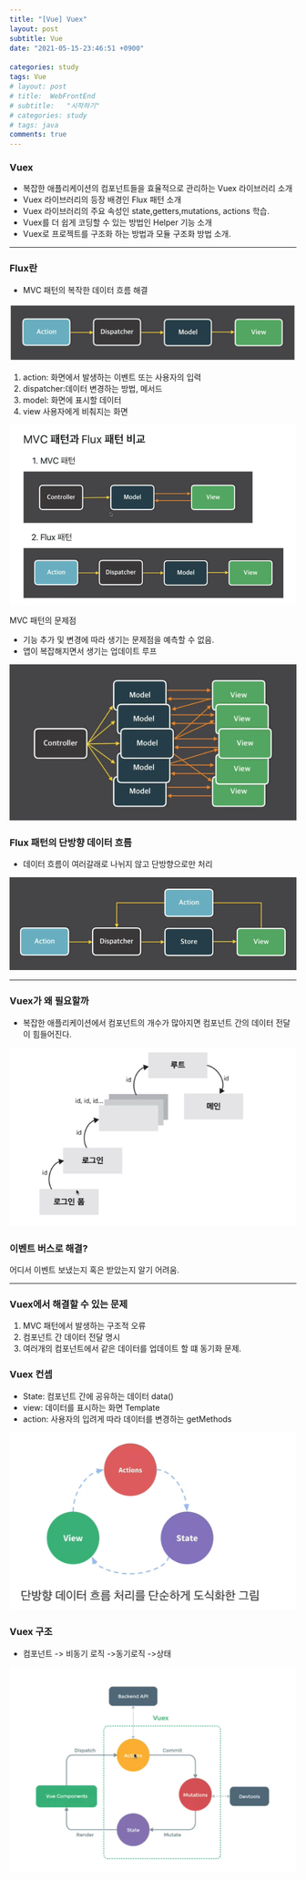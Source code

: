 ```yaml
---
title: "[Vue] Vuex"
layout: post
subtitle: Vue
date: "2021-05-15-23:46:51 +0900"

categories: study
tags: Vue
# layout: post
# title:  WebFrontEnd
# subtitle:   "시작하기"
# categories: study
# tags: java
comments: true
---
```


### Vuex

- 복잡한 애플리케이션의 컴포넌트들을 효율적으로 관리하는 Vuex 라이브러리 소개
- Vuex 라이브러리의 등장 배경인 Flux 패턴 소개
- Vuex 라이브러리의 주요 속성인 state,getters,mutations, actions 학습.
- Vuex를 더 쉽게 코딩할 수 있는 방법인 Helper 기능 소개
- Vuex로 프로젝트를 구조화 하는 방법과 모듈 구조화 방법 소개.



----


### Flux란

- MVC 패턴의 복작한 데이터 흐름 해결


![20210515_224620](/assets/20210515_224620.png)

1. action: 화면에서 발생하는 이벤트 또는 사용자의 입력
2. dispatcher:데이터 변경하는 방법, 메서드
3. model: 화면에 표시할 데이터
4. view 사용자에게 비춰지는 화면


![20210515_225337](/assets/20210515_225337.png)

MVC 패턴의 문제점

- 기능 추가 및 변경에 따라 생기는 문제점을 예측할 수 없음.
- 앱이 복잡해지면서 생기는 업데이트 루프

![20210515_225451](/assets/20210515_225451.png)

### Flux 패턴의 단방향 데이터 흐름

- 데이터 흐름이 여러갈래로 나뉘지 않고 단방향으로만 처리

![20210515_225837](/assets/20210515_225837.png)

----

### Vuex가 왜 필요할까
- 복잡한 애플리케이션에서 컴포넌트의 개수가 많아지면 컴포넌트 간의 데이터 전달이 힘들어진다.

![20210515_230024](/assets/20210515_230024.png)

### 이벤트 버스로 해결?

어디서 이벤트 보냈는지 혹은 받았는지 알기 어려움.

----

### Vuex에서 해결할 수 있는 문제

1. MVC 패턴에서 발생하는 구조적 오류
2. 컴포넌트 간 데이터 전달 명시
3. 여러개의 컴포넌트에서 같은 데이터를 업데이트 할 떄 동기화 문제.


### Vuex 컨셉

- State: 컴포넌트 간에 공유하는 데이터 data()
- view: 데이터를 표시하는 화면 Template
- action: 사용자의 입려게 따라 데이터를 변경하는 getMethods


![20210515_232340](/assets/20210515_232340.png)


### Vuex 구조

- 컴포넌트 -> 비동기 로직 ->동기로직 ->상태

![20210515_232447](/assets/20210515_232447.png)
